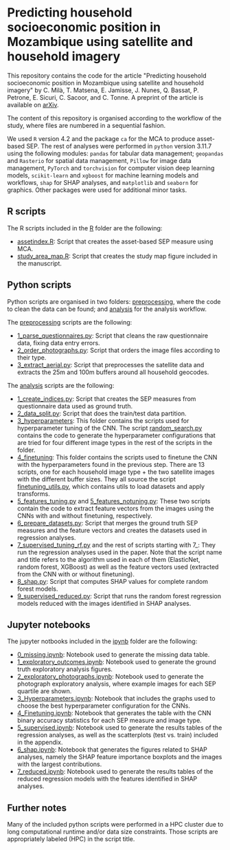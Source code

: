 # Predicting household socioeconomic position in Mozambique using satellite and household imagery

This repository contains the code for the article "Predicting household socioeconomic position in Mozambique using satellite and household imagery" by C. Milà, T. Matsena, E. Jamisse, J. Nunes, Q. Bassat, P. Petrone, E. Sicuri, C. Sacoor, and C. Tonne. A preprint of the article is available on [arXiv](http://arxiv.org/abs/2411.08934).

The content of this repository is organised according to the workflow of the study, where files are numbered in a sequential fashion. 

We used `R` version 4.2 and the package `ca` for the MCA to produce asset-based SEP. The rest of analyses were performed in `python` version 3.11.7 using the following modules: `pandas` for tabular data management; `geopandas` and `Rasterio` for spatial data management, `Pillow` for image data management, `PyTorch` and `torchvision` for computer vision deep learning models, `scikit-learn` and `xgboost` for machine learning models and workflows, `shap` for SHAP analyses, and `matplotlib` and `seaborn` for graphics. Other packages were used for additional minor tasks.


## R scripts

The R scripts included in the [R](R/) folder are the following:

* [assetindex.R](R/assetindex.R): Script that creates the asset-based SEP measure using MCA.
* [study_area_map.R](R/study_area_map.R): Script that creates the study map figure included in the manuscript.

## Python scripts

Python scripts are organised in two folders: [preprocessing](python/preprocessing), where the code to clean the data can be found; and [analysis](python/analysis) for the analysis workflow.

The [preprocessing](python/preprocessing) scripts are the following:

* [1_parse_questionnaires.py](python/preprocessing/1_parse_questionnaires.py): Script that cleans the raw questionnaire data, fixing data entry errors.
* [2_order_photographs.py](python/preprocessing/2_order_photographs.py): Script that orders the image files according to their type.
* [3_extract_aerial.py](python/preprocessing/3_extract_aerial.py): Script that preprocesses the satellite data and extracts the 25m and 100m buffers around all household geocodes.

The [analysis](python/analysis) scripts are the following:

* [1_create_indices.py](python/analysis/1_create_indices.py): Script that creates the SEP measures from questionnaire data used as ground truth.
* [2_data_split.py](python/analysis/2_data_split.py): Script that does the train/test data partition.
* [3_hyperparameters](python/analysis/3_hyperparameters): This folder contains the scripts used for hyperparameter tuning of the CNN. The script [random_search.py](python/analysis/3_hyperparameters/random_search.py) contains the code to generate the hyperparameter configurations that are tried for four different image types in the rest of the scripts in the folder.
* [4_finetuning](python/analysis/4_finetuning): This folder contains the scripts used to finetune the CNN with the hyperparameters found in the previous step. There are 13 scripts, one for each household image type + the two satellite images with the different buffer sizes. They all source the script [finetuning_utils.py](python/analysis/finetuning_utils.py), which contains utils to load datasets and apply transforms.
* [5_features_tuning.py](python/analysis/5_features_tuning.py) and [5_features_notuning.py](python/analysis/5_features_notuning.py): These two scripts contain the code to extract feature vectors from the images using the CNNs with and without finetuning, respectively.
* [6_prepare_datasets.py](python/analysis/6_prepare_datasets.py): Script that merges the ground truth SEP measures and the feature vectors and creates the datasets used in regression analyses.
* [7_supervised_tuning_rf.py](python/analysis/7_supervised_tuning_rf.py) and the rest of scripts starting with 7_: They run the regression analyses used in the paper. Note that the script name and title refers to the algorithm used in each of them (ElasticNet, random forest, XGBoost) as well as the feature vectors used (extracted from the CNN with or without finetuning).
* [8_shap.py](python/analysis/8_shap.py): Script that computes SHAP values for complete random forest models.
* [9_supervised_reduced.py](python/analysis/9_supervised_reduced.py): Script that runs the random forest regression models reduced with the images identified in SHAP analyses.

## Jupyter notebooks

The jupyter notbooks included in the [ipynb](ipynb/) folder are the following:

* [0_missing.ipynb](ipynb/0_missing.ipynb): Notebook used to generate the missing data table.
* [1_exploratory_outcomes.ipynb](ipynb/1_exploratory_outcomes.ipynb): Notebook used to generate the ground truth exploratory analysis figures.
* [2_exploratory_photographs.ipynb](ipynb/2_exploratory_photographs.ipynb): Notebook used to generate the photograph exploratory analysis, where example images for each SEP quartile are shown.
* [3_Hyperparameters.ipynb](ipynb/3_Hyperparameters.ipynb): Notebook that includes the graphs used to choose the best hyperparameter configuration for the CNNs.
* [4_Finetuning.ipynb](ipynb/4_Finetuning.ipynb): Notebook that generates the table with the CNN binary accuracy statistics for each SEP measure and image type.
* [5_supervised.ipynb](ipynb/5_supervised.ipynb): Notebook used to generate the results tables of the regression analyses, as well as the scatterplots (test vs. train) included in the appendix.
* [6_shap.ipynb](ipynb/6_shap.ipynb): Notebook that generates the figures related to SHAP analyses, namely the SHAP feature importance boxplots and the images with the largest contributions.
* [7_reduced.ipynb](ipynb/7_reduced.ipynb): Notebook used to generate the results tables of the reduced regression models with the features identified in SHAP analyses.


## Further notes

Many of the included python scripts were performed in a HPC cluster due to long computational runtime and/or data size constraints. Those scripts are appropriately labeled (HPC) in the script title. 
